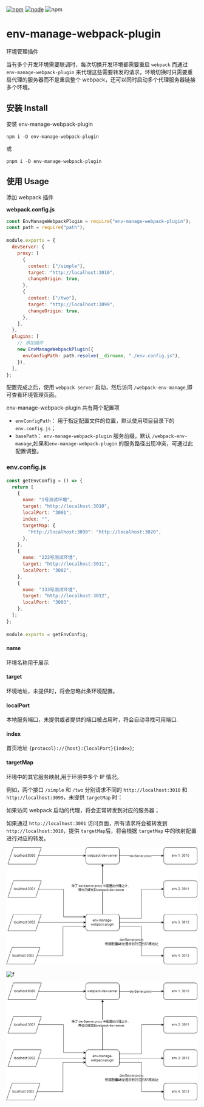 [![npm][npm]][npm-url]
[![node][node]][node-url]
![npm](https://img.shields.io/npm/dw/env-manage-webpack-plugin.svg)

# env-manage-webpack-plugin

环境管理插件

当有多个开发环境需要联调时，每次切换开发环境都需要重启 `webpack` 而通过 `env-manage-webpack-plugin` 来代理这些需要转发的请求，环境切换时只需要重启代理的服务器而不是重启整个 webpack，还可以同时启动多个代理服务器链接多个环境。

## 安装 Install

安装 env-manage-webpack-plugin

`npm i -D env-manage-webpack-plugin`

或

`pnpm i -D env-manage-webpack-plugin`

## 使用 Usage

添加 webpack 插件

**webpack.config.js**

```js
const EnvManageWebpackPlugin = require("env-manage-webpack-plugin");
const path = require("path");

module.exports = {
  devServer: {
    proxy: [
      {
        context: ["/simple"],
        target: "http://localhost:3010",
        changeOrigin: true,
      },
      {
        context: ["/two"],
        target: "http://localhost:3099",
        changeOrigin: true,
      },
    ],
  },
  plugins: [
    // 添加插件
    new EnvManageWebpackPlugin({
      envConfigPath: path.resolve(__dirname, "./env.config.js"),
    }),
  ],
};
```

配置完成之后，使用 `webpack server` 启动，然后访问 `/webpack-env-manage`,即可查看环境管理页面。

env-manage-webpack-plugin 共有两个配置项

- `envConfigPath`： 用于指定配置文件的位置，默认使用项目目录下的 `env.config.js`；
- `basePath`： `env-manage-webpack-plugin` 服务前缀，默认 `/webpack-env-manage`,如果和`env-manage-webpack-plugin` 的服务路径出现冲突，可通过此配置调整。

### env.config.js

```js
const getEnvConfig = () => {
  return [
    {
      name: "1号测试环境",
      target: "http://localhost:3010",
      localPort: "3001",
      index: "",
      targetMap: {
        "http://localhost:3099": "http://localhost:3020",
      },
    },
    {
      name: "222号测试环境",
      target: "http://localhost:3011",
      localPort: "3002",
    },
    {
      name: "333号测试环境",
      target: "http://localhost:3012",
      localPort: "3003",
    },
  ];
};

module.exports = getEnvConfig;
```

#### name

环境名称用于展示

#### target

环境地址，未提供时，将会忽略此条环境配置。

#### localPort

本地服务端口，未提供或者提供的端口被占用时，将会自动寻找可用端口.

#### index

首页地址 `{protocol}://{host}:{localPort}{index}`;

#### targetMap

环境中的其它服务映射,用于环境中多个 IP 情况。

例如，两个接口 `/simple` 和 `/two` 分别请求不同的 `http://localhost:3010` 和 `http://localhost:3099`，未提供 `targetMap` 时：

如果访问 webpack 启动的代理，将会正常转发到对应的服务器；

如果通过 `http://localhost:3001` 访问页面，所有请求将会被转发到 `http://localhost:3010`，提供 `targetMap`后，将会根据 `targetMap` 中的映射配置进行对应的转发。

<img src='doc/env-manage-webpack-plugin.png'/>

![f]('doc/env-manage-webpack-plugin.png')

![flow](https://github.com/helloskynet/env-manage-webpack-plugin/blob/develop/doc/env-manage-webpack-plugin.png)

[npm]: https://img.shields.io/npm/v/env-manage-webpack-plugin.svg
[npm-url]: https://npmjs.com/package/env-manage-webpack-plugin
[node]: https://img.shields.io/node/v/env-manage-webpack-plugin.svg
[node-url]: https://nodejs.org

